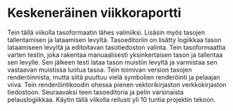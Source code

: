 # Keskeneräinen viikkoraportti
Tein tällä viikolla tasoformaatin lähes valmiiksi. Lisäsin myös tasojen tallentamisen ja lataamisen levyltä. Tasoeditoriin on lisätty logiikkaa tason lataamiseen levyltä ja editoitavan tasotiedoston valinta. Tein tasoformaattia varten testin, joka rakentaa manuaalisesti yksinkertaisen tason ja tallentaa sen levylle. Sen jälkeen testi lataa tason muistiin levyltä ja varmistaa sen vastaavan muistissa luotua tasoa. Tein toimivan version tasojen renderöinnista, mutta siitä puuttuu vielä symbolien renderöinti ja pelaajan viiva. Tein renderöintikoodin ohessa pienen vektorikirjaston verkkokirjaston tiedostoon. Seuraavaksi teen tasoeditoria ja pelin varsinaista pelauslogiikkaa. Käytin tällä viikolla reilusti yli 10 tuntia projektin tekoon.
